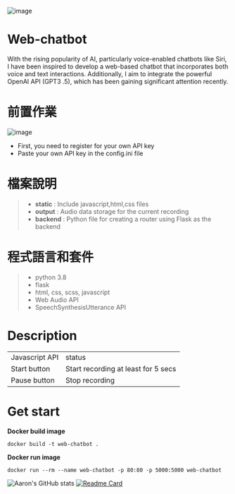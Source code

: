  ![image](https://github.com/JunTingLu/web-chatbot/assets/135250298/011ab1a7-6739-4474-90db-cd6cb7b3093d)
# Web-chatbot
With the rising popularity of AI, particularly voice-enabled chatbots like Siri, I have been inspired to develop a web-based chatbot that incorporates both voice and text interactions. 
Additionally, I aim to integrate the powerful OpenAI API (GPT3 .5), which has been gaining significant attention recently.

<h1> 前置作業 </h1>

![image](https://github.com/JunTingLu/web-chatbot/assets/135250298/3b68cd7f-d21e-4cf1-83bc-f327252720d7)

- First, you need to register for your own API key
- Paste your own API key in the config.ini file

<h1> 檔案說明 </h1>

> - **static** : Include javascript,html,css files
> - **output** : Audio data storage for the current recording 
> - **backend** : Python file for creating a router using Flask as the backend
   
<h1> 程式語言和套件 </h1>

> - python 3.8
> - flask
> - html, css, scss, javascript
> - Web Audio API
> - SpeechSynthesisUtterance API

<h1>Description</h1>

<table>
  <tr>
    <td> Javascript API</td><td>status</td>
  </tr>
    <tr>
    <td>Start button</td><td>Start recording at least for 5 secs </td>
  </tr>
  <tr>
    <td>Pause button</td><td>Stop recording </td>
  </tr>
</table> 

<h1> Get start </h1>

 **Docker build image**<br>
```
docker build -t web-chatbot .
```

**Docker run image**
```
docker run --rm --name web-chatbot -p 80:80 -p 5000:5000 web-chatbot 
```
![Aaron's GitHub stats](https://github-readme-stats.vercel.app/api?username=JunTingLu&show_icons=true&theme=radical)
[![Readme Card](https://github-readme-stats.vercel.app/api/pin/?username=JunTingLu&repo=github-readme-stats)](https://github.com/JunTingLu/github-readme-stats)

